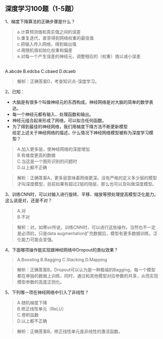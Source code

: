 ## 深度学习100题（1-5题）1、梯度下降算法的正确步骤是什么？</br>>a.计算预测值和真实值之间的误差</br>b.重复迭代，直至得到网络权重的最佳值</br>c.把输入传入网络，得到输出值</br>d.用随机值初始化权重和偏差</br>e.对每一个产生误差的神经元，调整相应的（权重）值以减小误差</br></br>A.abcde    B.edcba     C.cbaed      D.dcaeb</br>> 解析：正确答案D，考查知识点-深度学习。</br>2、已知：*  大脑是有很多个叫做神经元的东西构成，神经网络是对大脑的简单的数学表达。*  每一个神经元都有输入、处理函数和输出。*  神经元组合起来形成了网络，可以拟合任何函数。* 为了得到最佳的神经网络，我们用梯度下降方法不断更新模型</br>给定上述关于神经网络的描述，什么情况下神经网络模型被称为深度学习模型？</br>>A.加入更多层，使神经网络的深度增加</br>B.有维度更高的数据</br>C.当这是一个图形识别的问题时</br>D.以上都不正确</br>> 解析：正确答案A，更多层意味着网络更深。没有严格的定义多少层的模型才叫深度模型，目前如果有超过2层的隐层，那么也可以及叫做深度模型。3、训练CNN时，可以对输入进行旋转、平移、缩放等预处理提高模型泛化能力。这么说是对，还是不对？</br>> A.对    B.不对> 解析：对。如寒sir所说，训练CNN时，可以进行这些操作。当然也不一定是必须的，只是data augmentation扩充数据后，模型有更多数据训练，泛化能力可能会变强。4、下面哪项操作能实现跟神经网络中Dropout的类似效果？> A.Boosting    B.Bagging    C.Stacking    D.Mapping> 解析：正确答案B。Dropout可以认为是一种极端的Bagging，每一个模型都在单独的数据上训练，同时，通过和其他模型对应参数的共享，从而实现模型参数的高度正则化。5、下列哪一项在神经网络中引入了非线性？> A.随机梯度下降</br>B.修正线性单元（ReLU）</br>C.卷积函数</br>D.以上都不正确</br>> 解析：正确答案B。修正线性单元是非线性的激活函数。 
